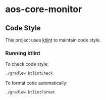 # aos-core-monitor

## Code Style

This project uses [ktlint](https://github.com/pinterest/ktlint) to maintain code style.

### Running ktlint

To check code style:

```bash
./gradlew ktlintCheck
```

To format code automatically:

```bash
./gradlew ktlintFormat
```

